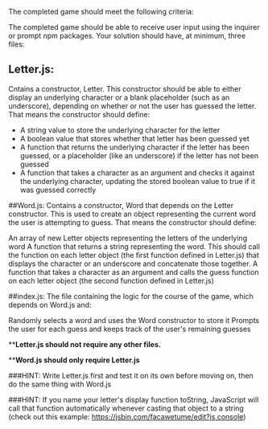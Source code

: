 The completed game should meet the following criteria:

The completed game should be able to receive user input using the inquirer or prompt npm packages.
Your solution should have, at minimum, three files:

## Letter.js: 
Cntains a constructor, Letter. This constructor should be able to either display an underlying character or a blank placeholder (such as an underscore), depending on whether or not the user has guessed the letter. That means the constructor should define:

- A string value to store the underlying character for the letter
- A boolean value that stores whether that letter has been guessed yet
- A function that returns the underlying character if the letter has been guessed, or a placeholder (like an underscore) if the letter has not been guessed
- A function that takes a character as an argument and checks it against the underlying character, updating the stored boolean value to true if it was guessed correctly

##Word.js:
 Contains a constructor, Word that depends on the Letter constructor. This is used to create an object representing the current word the user is attempting to guess. That means the constructor should define:

An array of new Letter objects representing the letters of the underlying word
A function that returns a string representing the word. This should call the function on each letter object (the first function defined in Letter.js) that displays the character or an underscore and concatenate those together.
A function that takes a character as an argument and calls the guess function on each letter object (the second function defined in Letter.js)

##index.js: 
The file containing the logic for the course of the game, which depends on Word.js and:

Randomly selects a word and uses the Word constructor to store it
Prompts the user for each guess and keeps track of the user's remaining guesses

****Letter.js should not require any other files.**

****Word.js should only require Letter.js**

###HINT: Write Letter.js first and test it on its own before moving on, then do the same thing with Word.js

###HINT: If you name your letter's display function toString, JavaScript will call that function automatically whenever casting that object to a string (check out this example: https://jsbin.com/facawetume/edit?js,console)
